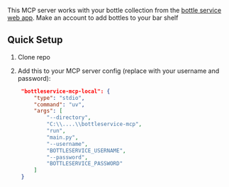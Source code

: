 This MCP server works with your bottle collection from the [bottle service web app](https://bottleservice.vercel.app/#). Make an account to add bottles to your bar shelf

## Quick Setup
1. Clone repo

2. Add this to your MCP server config (replace with your username and password):
   ```json
    "bottleservice-mcp-local": {
        "type": "stdio",
        "command": "uv",
        "args": [
            "--directory",
            "C:\\....\\bottleservice-mcp",
            "run",
            "main.py",
            "--username",
            "BOTTLESERVICE_USERNAME",
            "--password",
            "BOTTLESERVICE_PASSWORD"
        ]
    }
    ```

